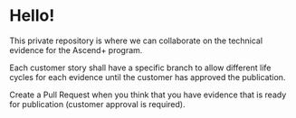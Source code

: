 # Hello!

This private repository is where we can collaborate on the technical evidence for the Ascend+ program.

Each customer story shall have a specific branch to allow different life cycles for each evidence until the customer has approved the publication. 

Create a Pull Request when you think that you have evidence that is ready for publication (customer approval is required). 

 


